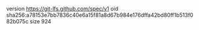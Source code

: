 version https://git-lfs.github.com/spec/v1
oid sha256:a78153e7bb7836c40e6a15f81a8d67b984e176dffa42bd80ff1b513f082b075c
size 924
